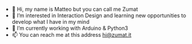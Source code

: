 - 👋 Hi, my name is Matteo but you can call me Zumat
- 👀 I’m interested in Interaction Design and learning new opportunities to develop what I have in my mind
- 🌱 I’m currently working with Arduino & Python3
- 📫 You can reach me at this address hi@zumat.it

